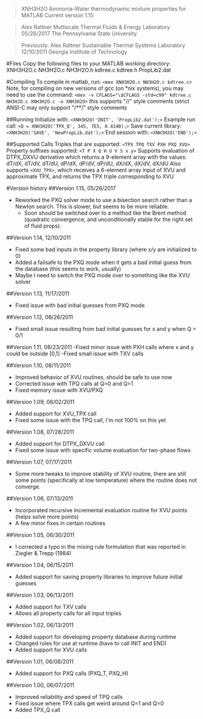>XNH3H2O                 Ammonia-Water thermodynamic mixture properties for MATLAB
>Current version         1.15

>Alex Rattner            Multiscale Thermal Fluids & Energy Laboratory   05/26/2017
>                        The Pennsylvania State University                        

>Previously:
>Alex Rattner            Sustainable Thermal Systems Laboratory          12/10/2011
>                        Georgia Institute of Technology


#Files
Copy the following files to your MATLAB working directory:
XNH3H2O.c NH3H2O.c NH3H2O.h kdtree.c kdtree.h PropLib2.dat

#Compiling
To compile in matlab, run: `<mex XNH3H2O.c NH3H2O.c kdtree.c>`
Note, for compiling on new versions of gcc (on *nix systems), you may need to use the command:
`<mex -v CFLAGS="\$CFLAGS -std=c99" kdtree.c NH3H2O.c XNH3H2O.c -o XNH3H2O>`
this supports "//" style comments (strict ANSI-C may only support "/**/" style comments

##Running
Initialize with:  `<XNH3H2O('INIT', 'PropLib2.dat');>`
Example run call: `<Q = XNH3H2O('TPX_Q', 345, 7E5, 0.4140);>`
Save current library: `<XNH3H2O('SAVE', 'NewPropLib.dat');>`
End session with: `<XNH3H2O('END');>`

##Supported Calls
Triples that are supported:  `<TPX TPQ TXV PXH PXQ XVU>`
Property suffixes supported: `<T P X Q H U V S x y>`
Supports evaluation of DTPX_DXVU derivative which returns a 9-element array with the values: dT/dX, dT/dV, dT/dU, dP/dX, dP/dV, dP/dU, dX/dX, dX/dV, dX/dU
Also supports `<XVU_TPX>`, which receives a 6-element array input of XVU and approximate TPX, and returns the TPX triple corresponding to XVU


#Version history
##Version 1.15, 05/26/2017
* Reworked the PXQ solver mode to use a bisection search rather than a Newton search. This is slower, but seems to be more reliable.
    * Soon should be switched over to a method like the Brent method (quadratic convergence, and unconditionally stable for the right set of fluid props).


##Version 1.14,	12/10/2011
* Fixed some bad inputs in the property library (where x/y are initialized to 0)
* Added a failsafe to the PXQ mode when it gets a bad initial guess from the database (this seems to work, usually)
* Maybe I need to switch the PXQ mode over to something like the XVU solver

##Version 1.13, 11/17/2011
* Fixed issue with bad initial guesses from PXQ mode

##Version 1.12, 08/26/2011
* Fixed small issue resulting from bad initial guesses for x and y when Q = 0/1

##Version 1.11, 08/23/2011
-Fixed minor issue with PXH calls where x and y could be outside [0,1]
-Fixed small issue with TXV calls

##Version 1.10, 08/11/2011
* Improved behavior of XVU routines, should be safe to use now
* Corrected issue with TPQ calls at Q=0 and Q=1
* Fixed memory issue with XVU/PXQ

##Version 1.09, 08/02/2011
* Added support for XVU_TPX call
* Fixed some issue with the TPQ call, I'm not 100% on this yet

##Version 1.08, 07/28/2011
* Added support for DTPX_DXVU call
* Fixed some issue with specific volume evaluation for two-phase flows

##Version 1.07, 07/17/2011
* Some more tweaks to improve stability of XVU routine, there are still some points (specifically at low temperature) where the routine does not converge.

##Version 1.06, 07/13/2011
* Incorporated recursive incremental evaluation routine for XVU points (helps solve more points)
* A few minor fixes in certain routines

##Version 1.05, 06/30/2011
* I corrected a typo in the mixing rule formulation that was reported in Ziegler & Trepp (1984)

##Version 1.04, 06/15/2011
* Added support for saving property libraries to improve future initial guesses

##Version 1.03, 06/13/2011
* Added support for TXV calls
* Allows all property calls for all input triples

##Version 1.02, 06/13/2011
* Added support for developing property database during runtime
* Changed rules for use at runtime (have to call INIT and END)
* Added support for XVU calls

##Version 1.01, 06/08/2011
* Added support for PXQ calls (PXQ_T, PXQ_H)

##Version 1.00, 06/07/2011
* Improved reliability and speed of TPQ calls
* Fixed issue where TPX calls get weird around Q=1 and Q=0
* Added TPX_Q call
